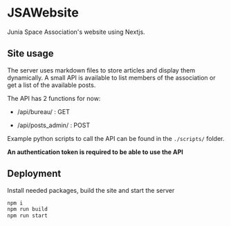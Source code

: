 # JSAWebsite

Junia Space Association's website using Nextjs.

## Site usage

The server uses markdown files to store articles and display them dynamically. A small API is available to list members of the association or get a list of the available posts.

The API has 2 functions for now:

- /api/bureau/ : GET

- /api/posts_admin/ : POST

Example python scripts to call the API can be found in the `./scripts/` folder.

**An authentication token is required to be able to use the API**

## Deployment

Install needed packages, build the site and start the server

```bash
npm i
npm run build
npm run start
```

